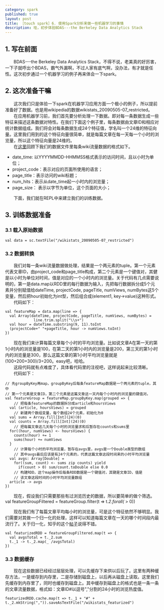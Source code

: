 ```yaml
---
category: spark
published: true
layout: post
title: ［touch spark］6. 使用Spark分析来做一些机器学习的事情
description: 哇，初步体验BDAS---the Berkeley Data Analytics Stack
---  
```



##   
## 1. 写在前面  
　　BDAS---the Berkeley Data Analytics Stack，不得不说，老美真的好厉害，一下子就呼出个BDAS，霸气外漏啊，不过人家有底气啊，没办法，有才就是任性。这次初步通过一个机器学习的例子再来体会一下spark。

## 2. 这次准备干嘛  
　　这次我们只是体验一下spark在机器学习应用方面一个极小的例子，所以提前准备好了数据。也是用wikipedia的数据wikistats_20090505-07_restricted。  
　　在应用机器学习前，我们首先要分析处理一下数据。即对每一条数据生成一些特征来描述这条数据对特性。在我们下面这个例子里，每条数据由文章ID和相应对统计数据组成。我们将会对每条数据生成24个特征值，学名叫一个24维的特征向量。这里我们用到的这个特征向量很简单，就是每篇文章在每一天每一个小时的浏览量，所以这个特征向量是24维的。  
　　在[这里](../using-amazon-aws-1)回顾下我们的数据文件里每条wiki流量数据的格式如下。 

- date_time: 以YYYYMMDD-HHMMSS格式表示的访问时间，且以小时为单位；  
- project_code：表示对应的页面所使用的语言；  
- page_title：表示访问的wiki标题；  
- num_hits：表示从date_time起一小时内的浏览量；  
- page_size： 表示以字节为单位，这个页面的大小；  

　　下面，我们就在REPL中来建立我们的训练数据。

## 3. 训练数据准备   

### 3.1 载入原始数据   

    val data = sc.textFile("/wikistats_20090505-07_restricted")

### 3.2 数据转换  
　　我们对每一条wiki流量数据做处理，结果是一个两元素的tuple。第一个元素代表文章ID，由project_code和page_title构成，第二个元素是一个键值对，其健是以小时为单位对时间，值是对应的一个小时内的浏览量。关于代码有几点需要说明的，第一是data.map以RDD里的每行数据为输入，先把每行数据拆分成5个元素并分别赋值给dateTime, projectCode, pageTitle, numViews, numBytes这5个变量，然后把hour初始化为int型，然后组合成(element1, key->value)这种形式。  
　　代码如下：  

    val featureMap = data.map(line => {
      val Array(dateTime, projectCode, pageTitle, numViews, numBytes) = 
                 line.trim.split("\\s+")
      val hour = dateTime.substring(9, 11).toInt
      (projectCode+" "+pageTitle, hour -> numViews.toInt)
    })

　　现在我们来计算每篇文章每个小时的平均浏览量。比如说文章A在第一天的第1小时内的浏览量是100，在第二天的第1小时内的浏览量是200，第三天的第1小时内的浏览量是300，那么这篇文章的第1小时平均浏览量就是(100+200+300)/3=200。easy吧，哈哈。  
　　这段代码就有点难度了，具体看代码里的注视吧，这样说起来比较清晰。  
　　代码如下：  

    // 先groupByKey再map，groupByKey后每条featureMap数据是一个两元素的tuple，其中
    // 第一个元素是文章ID，第二个元素是这篇文章这一天内每个小时内的浏览量的键值对。
    val featureGroup = featureMap.groupByKey.map(grouped => {
        // 把每条featureMap的数据拆分成article和hoursViews
      val (article, hoursViews) = grouped
        // 新建两个数组变量，每个数组24个元素，初始化为0
      val sums = Array.fill[Int](24)(0)
      val counts = Array.fill[Int](24)(0)
        // 把每篇文章这几天每个小时的浏览量求和后暂存在counts和sums里
      for((hour, numViews) <- hoursViews) {
        counts(hour) += 1
        sums(hour) += numViews
      }
        // 计算每个小时的平均浏览量，暂存在avgs里，avgs是一个Double类型的数组
        // 其中avgs最后应该是有24个元素的，代表这篇文章这段时间来的小时平均浏览量
      val avgs: Array[Double] =
        for((sum, count) <- sums zip counts) yield
          if(count > 0) sum/count.toDouble else 0.0
        // 构建RDD，这个map操作后每条RDD数据是一个键值对，其键是文章ID，值是
        // 该文章这段时间的小时平均浏览量数组
      article -> avgs
    })

　　现在，假设我们只需要那些有过浏览历史的数据，所以要简单的做个筛选。  
    val featureGroupFiltered = featureGroup.filter(t => t._2.forall(_ > 0))

　　现在我们有了每篇文章平均每小时的浏览量，可是这个特征依然不够明显。我们需要对其做一个归一化的处理，这样可以知道每篇文章在一天的哪个时间段内最流行了。关于归一化，知乎的这个[帖子](http://www.zhihu.com/question/20455227)说得不错。  

    val featurizedRDD = featureGroupFiltered.map(t => {
      val avgsTotal = t._2.sum
      t._1 -> t._2.map(_ /avgsTotal)
    })

### 3.3 数据缓存  
　　现在这些数据已经经过层层处理，可以先缓存下来供以后玩了。这里有两种缓存方法，一是缓存到内存里，二是存储到磁盘上，以后再从磁盘上读取。这里我们先缓存到内存里了，同时也缓存到磁盘上。其中缓存到磁盘上的格式也是一条一条的文章流量数据，格式如：文章ID#以逗号","分割的24小时的浏览热度值。

    featurizedRDD.cache.map(t => t._1 + "#" + t._2.mkString(",")).saveAsTextFile("/wikistats_featurized")
　　














